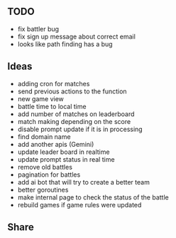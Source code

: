 ## TODO

* fix battler bug
* fix sign up message about correct email
* looks like path finding has a bug

## Ideas

* adding cron for matches
* send previous actions to the function
* new game view
* battle time to local time
* add number of matches on leaderboard
* match making depending on the score
* disable prompt update if it is in processing
* find domain name
* add another apis (Gemini)
* update leader board in realtime
* update prompt status in real time
* remove old battles
* pagination for battles
* add ai bot that will try to create a better team
* better goroutines
* make internal page to check the status of the battle
* rebuild games if game rules were updated

## Share

